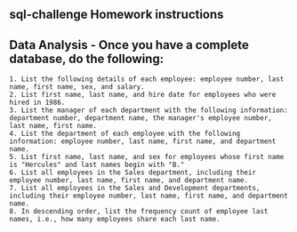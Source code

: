 ## sql-challenge Homework instructions  

## Data Analysis - Once you have a complete database, do the following:  
    1. List the following details of each employee: employee number, last name, first name, sex, and salary.
    2. List first name, last name, and hire date for employees who were hired in 1986.
    3. List the manager of each department with the following information: department number, department name, the manager's employee number, last name, first name.
    4. List the department of each employee with the following information: employee number, last name, first name, and department name.
    5. List first name, last name, and sex for employees whose first name is "Hercules" and last names begin with "B."
    6. List all employees in the Sales department, including their employee number, last name, first name, and department name.
    7. List all employees in the Sales and Development departments, including their employee number, last name, first name, and department name.
    8. In descending order, list the frequency count of employee last names, i.e., how many employees share each last name.
